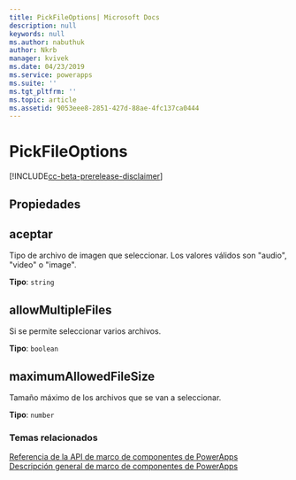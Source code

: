 ```yaml
---
title: PickFileOptions| Microsoft Docs
description: null
keywords: null
ms.author: nabuthuk
author: Nkrb
manager: kvivek
ms.date: 04/23/2019
ms.service: powerapps
ms.suite: ''
ms.tgt_pltfrm: ''
ms.topic: article
ms.assetid: 9053eee8-2851-427d-88ae-4fc137ca0444
---
```


# <a name="pickfileoptions"></a>PickFileOptions

[!INCLUDE[cc-beta-prerelease-disclaimer](../../../includes/cc-beta-prerelease-disclaimer.md)]

## <a name="properties"></a>Propiedades

## <a name="accept"></a>aceptar

Tipo de archivo de imagen que seleccionar. Los valores válidos son "audio", "video" o "image".

**Tipo**: `string`

## <a name="allowmultiplefiles"></a>allowMultipleFiles

Si se permite seleccionar varios archivos.

**Tipo**: `boolean`

## <a name="maximumallowedfilesize"></a>maximumAllowedFileSize

Tamaño máximo de los archivos que se van a seleccionar.

**Tipo**: `number`


### <a name="related-topics"></a>Temas relacionados

[Referencia de la API de marco de componentes de PowerApps](../reference/index.md)<br/>
[Descripción general de marco de componentes de PowerApps](../overview.md)